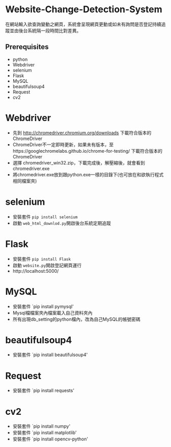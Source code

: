 
# Website-Change-Detection-System
在網站輸入欲查詢變動之網頁，系統會呈現網頁更動或如未有詢問是否登記持續追蹤並由後台系統隔一段時間比對差異。

## Prerequisites

- python
- Webdriver
- selenium
- Flask
- MySQL
- beautifulsoup4
- Request
- cv2

# Webdriver 
* 先到 http://chromedriver.chromium.org/downloads 下載符合版本的ChromeDriver
* ChromeDriver不一定即時更新，如果未有版本，至https://googlechromelabs.github.io/chrome-for-testing/ 下載符合版本的ChromeDriver
* 選擇 chromedriver_win32.zip，下載完成後，解壓縮後，就會看到 chromedriver.exe
* 將chromedriver.exe放到跟python.exe一樣的目錄下(也可放在和欲執行程式相同檔案夾)

# selenium
* 安裝套件 `pip install selenium`
* 啟動 `web_html_downlod.py`開啟後台系統定期追蹤


# Flask
* 安裝套件 `pip install Flask`
* 啟動 `website.py`開啟登記網頁運行
* http://localhost:5000/

#  MySQL
* 安裝套件 `pip install pymysql'
* Mysql檔檔案夾內檔案載入自己資料夾內
* 所有出現db_setting的python檔內，改為自己MySQL的帳號密碼

#  beautifulsoup4
* 安裝套件 `pip install beautifulsoup4'


# Request
* 安裝套件 `pip install requests'

# cv2
* 安裝套件 `pip install numpy'
* 安裝套件 `pip install matplotlib'
* 安裝套件 `pip install opencv-python'
